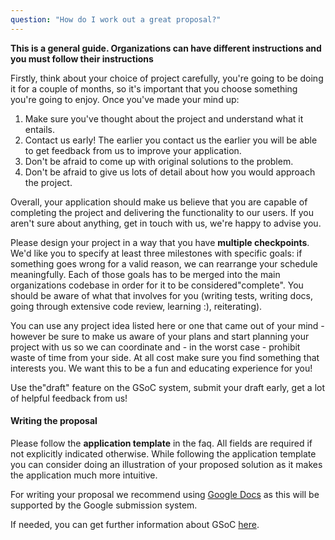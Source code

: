 ```yaml
---
question: "How do I work out a great proposal?"
---
```

**This is a general guide. Organizations can have different instructions and you
must follow their instructions**

Firstly, think about your choice of project carefully, you're going to be doing
it for a couple of months, so it's important that you choose something you're
going to enjoy. Once you've made your mind up:

1. Make sure you've thought about the project and understand what it entails.
2. Contact us early! The earlier you contact us the earlier you will be able to
   get feedback from us to improve your application.
3. Don't be afraid to come up with original solutions to the problem.
4. Don't be afraid to give us lots of detail about how you would approach the
   project.

Overall, your application should make us believe that you are capable of
completing the project and delivering the functionality to our users. If you
aren't sure about anything, get in touch with us, we're happy to advise you.

Please design your project in a way that you have **multiple
checkpoints**. We'd like you to specify at least three milestones with
specific goals: if something goes wrong for a valid reason, we can rearrange
your schedule meaningfully. Each of those goals has to be merged into the main
organizations codebase in order for it to be considered"complete". You should be
aware of what that involves for you (writing tests, writing docs, going
through extensive code review, learning :), reiterating).

You can use any project idea listed here or one that came out of your mind -
however be sure to make us aware of your plans and start planning your project
with us so we can coordinate and - in the worst case - prohibit waste of time
from your side. At all cost make sure you find something that interests you.
We want this to be a fun and educating experience for you!

Use the"draft" feature on the GSoC system, submit your draft early, get a
lot of helpful feedback from us!


#### Writing the proposal

Please follow the **application template** in the faq. All fields are required
if not explicitly indicated otherwise. While following the application template
you can consider doing an illustration of your proposed solution as it makes the
application much more intuitive.

For writing your proposal we recommend using [Google
Docs](https://www.google.com/docs/about/) as this will be supported by the
Google submission system.

If needed, you can get further information about GSoC
[here](http://write.flossmanuals.net/gsocstudentguide/what-is-google-summer-of-code/).
